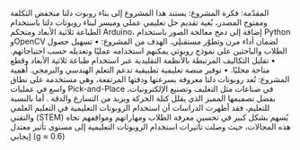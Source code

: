المقدّمة:
فكرة المشروع:
يستند هذا المشروع إلى بناء روبوت دلتا منخفض التكلفة ومفتوح المصدر، بُغية تقديم حل تعليمي عملي وميسر لبناء روبوتات دلتا باستخدام الطباعة ثلاثية الأبعاد ومتحكم Arduino، إضافة إلى دمج معالجة الصور باستخدام Python وOpenCV لضمان أداء مرن وتطوّر مستقبلِي.
الهدف من المشروع:
•	تسهيل حصول الطلاب والباحثين على نموذج روبوتي يمكنهم استخدامه عمليًا وتعديله حسب احتياجاتهم.
•	تقليل التكاليف المرتبطة بالأنظمة التقليدية عبر استخدام طباعة ثلاثية الأبعاد وقطع متاحة محليًا.
•	توفير منصة تعليمية تطبيقية تدعم التعلم الهندسي والبرمجي.
أهمية المشروع:
تُعد روبوتات دلتا معروفة بسرعتها ودقتها المرتفعة، وهي مستخدمة على نطاق واسع في عمليات Pick-and-Place في صناعات مثل التغليف وتصنيع الإلكترونيات، بفضل تصميمها المميز الذي يقلل كتلة الحركة ويزيد من التسارع والدقة .
أما بالنسبة للتعليم، فقد أظهرت الدراسات أن استخدام الروبوتات التعليمية في التعليم العلمي والتقني (STEM) يُسهم بشكل كبير في تحسين معرفة الطلاب ومهاراتهم ومواقفهم تجاه هذه المجالات، حيث وصلت تأثيرات استخدام الروبوتات التعليمية إلى مستوى تأثير معتدل إيجابي (g ≈ 0.6)
